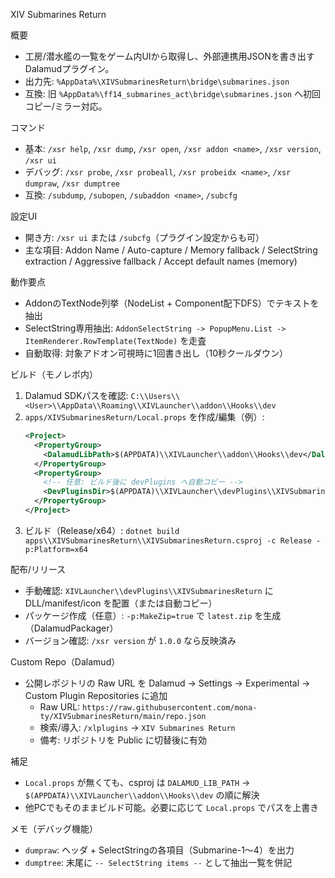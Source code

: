 XIV Submarines Return

概要
- 工房/潜水艦の一覧をゲーム内UIから取得し、外部連携用JSONを書き出すDalamudプラグイン。
- 出力先: `%AppData%\XIVSubmarinesReturn\bridge\submarines.json`
- 互換: 旧 `%AppData%\ff14_submarines_act\bridge\submarines.json` へ初回コピー/ミラー対応。

コマンド
- 基本: `/xsr help`, `/xsr dump`, `/xsr open`, `/xsr addon <name>`, `/xsr version`, `/xsr ui`
- デバッグ: `/xsr probe`, `/xsr probeall`, `/xsr probeidx <name>`, `/xsr dumpraw`, `/xsr dumptree`
- 互換: `/subdump`, `/subopen`, `/subaddon <name>`, `/subcfg`

設定UI
- 開き方: `/xsr ui` または `/subcfg`（プラグイン設定からも可）
- 主な項目: Addon Name / Auto-capture / Memory fallback / SelectString extraction / Aggressive fallback / Accept default names (memory)

動作要点
- AddonのTextNode列挙（NodeList + Component配下DFS）でテキストを抽出
- SelectString専用抽出: `AddonSelectString -> PopupMenu.List -> ItemRenderer.RowTemplate(TextNode)` を走査
- 自動取得: 対象アドオン可視時に1回書き出し（10秒クールダウン）

ビルド（モノレポ内）
1) Dalamud SDKパスを確認: `C:\\Users\\<User>\\AppData\\Roaming\\XIVLauncher\\addon\\Hooks\\dev`
2) `apps/XIVSubmarinesReturn/Local.props` を作成/編集（例）:
   ```xml
   <Project>
     <PropertyGroup>
       <DalamudLibPath>$(APPDATA)\\XIVLauncher\\addon\\Hooks\\dev</DalamudLibPath>
     </PropertyGroup>
     <PropertyGroup>
       <!-- 任意: ビルド後に devPlugins へ自動コピー -->
       <DevPluginsDir>$(APPDATA)\\XIVLauncher\\devPlugins\\XIVSubmarinesReturn</DevPluginsDir>
     </PropertyGroup>
   </Project>
   ```
3) ビルド（Release/x64）:
   `dotnet build apps\\XIVSubmarinesReturn\\XIVSubmarinesReturn.csproj -c Release -p:Platform=x64`

配布/リリース
- 手動確認: `XIVLauncher\\devPlugins\\XIVSubmarinesReturn` に DLL/manifest/icon を配置（または自動コピー）
- パッケージ作成（任意）: `-p:MakeZip=true` で `latest.zip` を生成（DalamudPackager）
- バージョン確認: `/xsr version` が `1.0.0` なら反映済み

Custom Repo（Dalamud）
- 公開レポジトリの Raw URL を Dalamud → Settings → Experimental → Custom Plugin Repositories に追加
  - Raw URL: `https://raw.githubusercontent.com/mona-ty/XIVSubmarinesReturn/main/repo.json`
  - 検索/導入: `/xlplugins` → `XIV Submarines Return`
  - 備考: リポジトリを Public に切替後に有効

補足
- `Local.props` が無くても、csproj は `DALAMUD_LIB_PATH` → `$(APPDATA)\\XIVLauncher\\addon\\Hooks\\dev` の順に解決
- 他PCでもそのままビルド可能。必要に応じて `Local.props` でパスを上書き

メモ（デバッグ機能）
- `dumpraw`: ヘッダ + SelectStringの各項目（Submarine-1〜4）を出力
- `dumptree`: 末尾に `-- SelectString items --` として抽出一覧を併記
